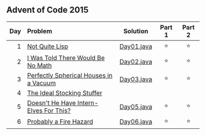 ## Advent of Code 2015

| Day | Problem                                                                       |         Solution         | Part 1 | Part 2 |
|----:|:------------------------------------------------------------------------------|:------------------------:|:------:|:------:|
|   1 | [Not Quite Lisp](https://adventofcode.com/2015/day/1)                         | [Day01.java](Day01.java) | :star: | :star: |
|   2 | [I Was Told There Would Be No Math](https://adventofcode.com/2015/day/2)      | [Day02.java](Day02.java) | :star: | :star: |
|   3 | [Perfectly Spherical Houses in a Vacuum](https://adventofcode.com/2015/day/3) | [Day03.java](Day03.java) | :star: | :star: |
|   4 | [The Ideal Stocking Stuffer](https://adventofcode.com/2015/day/4)             |                          |        |        |
|   5 | [Doesn't He Have Intern-Elves For This?](https://adventofcode.com/2015/day/5) | [Day05.java](Day05.java) | :star: | :star: |
|   6 | [Probably a Fire Hazard](https://adventofcode.com/2015/day/6)                 | [Day06.java](Day06.java) | :star: | :star: |
